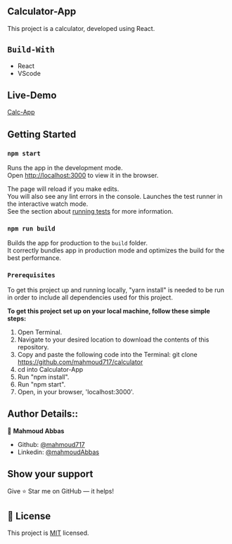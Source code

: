 ## Calculator-App

This project is a calculator, developed using React.

## `Build-With`

- React
- VScode

## Live-Demo

[Calc-App](https://calculator-v12.herokuapp.com/)


## Getting Started

### `npm start`

Runs the app in the development mode.\
Open [http://localhost:3000](http://localhost:3000) to view it in the browser.

The page will reload if you make edits.\
You will also see any lint errors in the console.
Launches the test runner in the interactive watch mode.\
See the section about [running tests](https://facebook.github.io/create-react-app/docs/running-tests) for more information.

### `npm run build`

Builds the app for production to the `build` folder.\
It correctly bundles app in production mode and optimizes the build for the best performance.



### `Prerequisites`

To get this project up and running locally, "yarn install" is needed to be run in order to include all dependencies used for this project.

**To get this project set up on your local machine, follow these simple steps:**

1. Open Terminal.
2. Navigate to your desired location to download the contents of this repository.
3. Copy and paste the following code into the Terminal: git clone https://github.com/mahmoud717/calculator
4. cd into  Calculator-App
5. Run "npm install".
6. Run "npm start".
6. Open, in your browser, 'localhost:3000'.


## Author Details::

👤 **Mahmoud Abbas**

- Github: [@mahmoud717](https://github.com/mahmoud717)
- Linkedin: [@mahmoudAbbas](https://www.linkedin.com/in/mahmoud-m-abbas/)

## Show your support

Give ⭐ Star me on GitHub — it helps!

## 📝 License

This project is [MIT](lic.url) licensed.
